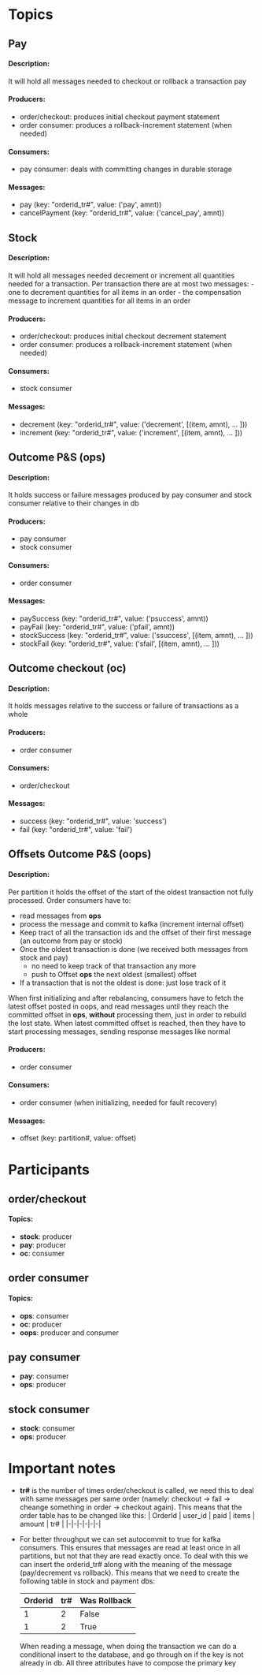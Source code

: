 # Topics

## Pay
#### Description:
It will hold all messages needed to checkout or rollback a transaction pay

#### Producers:
- order/checkout: produces initial checkout payment statement
- order consumer: produces a rollback-increment statement (when needed)

#### Consumers:
- pay consumer: deals with committing changes in durable storage

#### Messages:
- pay (key: "orderid_tr#", value: ('pay', amnt))
- cancelPayment (key: "orderid_tr#", value: ('cancel_pay', amnt))

## Stock
#### Description:
It will hold all messages needed decrement or increment all quantities needed for a transaction. Per transaction there are at most two messages:
    - one to decrement quantities for all items in an order
    - the compensation message to increment quantities for all items in an order

#### Producers:
- order/checkout: produces initial checkout decrement statement
- order consumer: produces a rollback-increment statement (when needed)

#### Consumers:
- stock consumer

#### Messages:
- decrement (key: "orderid_tr#", value: ('decrement', [(item, amnt), ... ]))
- increment (key: "orderid_tr#", value: ('increment', [(item, amnt), ... ]))

## Outcome P&S (ops)
#### Description:
It holds success or failure messages produced by pay consumer and stock consumer relative to their changes in db

#### Producers:
- pay consumer
- stock consumer

#### Consumers:
- order consumer

#### Messages:
- paySuccess    (key: "orderid_tr#", value: ('psuccess', amnt))
- payFail       (key: "orderid_tr#", value: ('pfail', amnt))
- stockSuccess  (key: "orderid_tr#", value: ('ssuccess', [(item, amnt), ... ]))
- stockFail     (key: "orderid_tr#", value: ('sfail', [(item, amnt), ... ]))


## Outcome checkout (oc)
#### Description:
It holds messages relative to the success or failure of transactions as a whole

#### Producers:
- order consumer

#### Consumers:
- order/checkout

#### Messages:
- success (key: "orderid_tr#", value: 'success')
- fail (key: "orderid_tr#", value: 'fail')

## Offsets Outcome P&S (oops)
#### Description:
Per partition it holds the offset of the start of the oldest transaction not fully processed. Order consumers have to:
- read messages from **ops**
- process the message and commit to kafka (increment internal offset)
- Keep tract of all the transaction ids and the offset of their first message (an outcome from pay or stock)
- Once the oldest transaction is done (we received both messages from stock and pay)
    - no need to keep track of that transaction any more
    - push to Offset **ops** the next oldest (smallest) offset
- If a transaction that is not the oldest is done: just lose track of it

When first initializing and after rebalancing, consumers have to fetch the latest offset posted in oops, and read messages until they reach the committed offset in **ops**, **without** processing them, just in order to rebuild the lost state. When latest committed offset is reached, then they have to start processing messages, sending response messages like normal
#### Producers:
- order consumer

#### Consumers:
- order consumer (when initializing, needed for fault recovery)

#### Messages: 
- offset (key: partition#, value: offset)


# Participants

## order/checkout
#### Topics:
- **stock**: producer
- **pay**: producer
- **oc**: consumer

## order consumer
#### Topics:
- **ops**: consumer
- **oc**: producer
- **oops**: producer and consumer

## pay consumer
- **pay**: consumer
- **ops**: producer

## stock consumer
- **stock**: consumer
- **ops**: producer

# Important notes

- **tr#** is the number of times order/checkout is called, we need this to deal with same messages per same order (namely: checkout -> fail -> cheange something in order -> checkout again). This means that the order table has to be changed like this:
    | OrderId | user_id | paid | items | amount | tr# |
    |-|-|-|-|-|-| 

- For better throughput we can set autocommit to true for kafka consumers. This ensures that messages are read at least once in all partitions, but not that they are read exactly once. To deal with this we can insert the orderid_tr# along with the meaning of the message (pay/decrement vs rollback). This means that we need to create the following table in stock and payment dbs:

    | Orderid | tr# | Was Rollback|
    |-|-|-|
    | 1 | 2 | False |
    | 1 | 2 | True |


    When reading a message, when doing the transaction we can do a conditional insert to the database, and go through on if the key is not already in db. All three attributes have to compose the primary key

